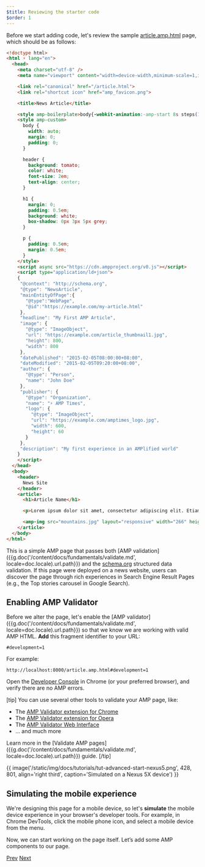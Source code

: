 ```yaml
---
$title: Reviewing the starter code
$order: 1
---
```


Before we start adding code, let's review the sample [article.amp.html](https://github.com/googlecodelabs/accelerated-mobile-pages-advanced/blob/master/article.amp.html) page, which should be as follows:

```html
<!doctype html>
<html ⚡ lang="en">
  <head>
    <meta charset="utf-8" />
    <meta name="viewport" content="width=device-width,minimum-scale=1,initial-scale=1">

    <link rel="canonical" href="/article.html">
    <link rel="shortcut icon" href="amp_favicon.png">

    <title>News Article</title>

    <style amp-boilerplate>body{-webkit-animation:-amp-start 8s steps(1,end) 0s 1 normal both;-moz-animation:-amp-start 8s steps(1,end) 0s 1 normal both;-ms-animation:-amp-start 8s steps(1,end) 0s 1 normal both;animation:-amp-start 8s steps(1,end) 0s 1 normal both}@-webkit-keyframes -amp-start{from{visibility:hidden}to{visibility:visible}}@-moz-keyframes -amp-start{from{visibility:hidden}to{visibility:visible}}@-ms-keyframes -amp-start{from{visibility:hidden}to{visibility:visible}}@-o-keyframes -amp-start{from{visibility:hidden}to{visibility:visible}}@keyframes -amp-start{from{visibility:hidden}to{visibility:visible}}</style><noscript><style amp-boilerplate>body{-webkit-animation:none;-moz-animation:none;-ms-animation:none;animation:none}</style></noscript>
    <style amp-custom>
      body {
        width: auto;
        margin: 0;
        padding: 0;
      }

      header {
        background: tomato;
        color: white;
        font-size: 2em;
        text-align: center;
      }

      h1 {
        margin: 0;
        padding: 0.5em;
        background: white;
        box-shadow: 0px 3px 5px grey;
      }

      p {
        padding: 0.5em;
        margin: 0.5em;
      }
    </style>
    <script async src="https://cdn.ampproject.org/v0.js"></script>
    <script type="application/ld+json">
    {
     "@context": "http://schema.org",
     "@type": "NewsArticle",
     "mainEntityOfPage":{
       "@type":"WebPage",
       "@id":"https://example.com/my-article.html"
     },
     "headline": "My First AMP Article",
     "image": {
       "@type": "ImageObject",
       "url": "https://example.com/article_thumbnail1.jpg",
       "height": 800,
       "width": 800
     },
     "datePublished": "2015-02-05T08:00:00+08:00",
     "dateModified": "2015-02-05T09:20:00+08:00",
     "author": {
       "@type": "Person",
       "name": "John Doe"
     },
     "publisher": {
       "@type": "Organization",
       "name": "⚡ AMP Times",
       "logo": {
         "@type": "ImageObject",
         "url": "https://example.com/amptimes_logo.jpg",
         "width": 600,
         "height": 60
       }
     },
     "description": "My first experience in an AMPlified world"
    }
    </script>
  </head>
  <body>
    <header>
      News Site
    </header>
    <article>
      <h1>Article Name</h1>

      <p>Lorem ipsum dolor sit amet, consectetur adipiscing elit. Etiam egestas tortor sapien, non tristique ligula accumsan eu.</p>

      <amp-img src="mountains.jpg" layout="responsive" width="266" height="150"></amp-img>
    </article>
  </body>
</html>
```

This is a simple AMP page that passes both [AMP validation]({{g.doc('/content/docs/fundamentals/validate.md', locale=doc.locale).url.path}}) and the [schema.org](http://schema.org/) structured data validation. If this page were deployed on a news website, users can discover the page through rich experiences in Search Engine Result Pages (e.g., the Top stories carousel in Google Search).

## Enabling AMP Validator

Before we alter the page, let's enable the [AMP validator]({{g.doc('/content/docs/fundamentals/validate.md', locale=doc.locale).url.path}}) so that we know we are working with valid AMP HTML.  **Add** this fragment identifier to your URL:

```text
#development=1
```

For example:

```text
http://localhost:8000/article.amp.html#development=1
```

Open the [Developer Console](https://developer.chrome.com/devtools/docs/console) in Chrome (or your preferred browser), and verify there are no AMP errors.

[tip]
You can use several other tools to validate your AMP page, like:

- The [AMP Validator extension for Chrome](https://chrome.google.com/webstore/detail/amp-validator/nmoffdblmcmgeicmolmhobpoocbbmknc)
- The [AMP Validator extension for Opera](https://addons.opera.com/en-gb/extensions/details/amp-validator/)
- The [AMP Validator Web Interface](https://validator.ampproject.org/)
- ... and much more

Learn more in the [Validate AMP pages]({{g.doc('/content/docs/fundamentals/validate.md', locale=doc.locale).url.path}}) guide.
[/tip]

{{ image('/static/img/docs/tutorials/tut-advanced-start-nexus5.png', 428, 801, align='right third', caption='Simulated on a Nexus 5X device') }}

## Simulating the mobile experience

We're designing this page for a mobile device, so let's **simulate** the mobile device experience in your browser's developer tools. For example, in Chrome DevTools, click the mobile phone icon, and select a mobile device from the menu.

Now, we can start working on the page itself. Let’s add some AMP components to our page.

<div class="prev-next-buttons">
  <a class="button prev-button" href="{{g.doc('/content/docs/fundamentals/add_advanced/setting_up.md', locale=doc.locale).url.path}}"><span class="arrow-prev">Prev</span></a>
  <a class="button next-button" href="{{g.doc('/content/docs/fundamentals/add_advanced/adding_components.md', locale=doc.locale).url.path}}"><span class="arrow-next">Next</span></a>
</div>
